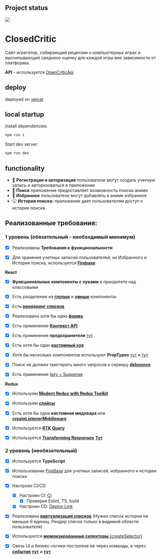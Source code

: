 ## Project status

<a href="https://github.com/ZverevichLeonid/aston-games/actions"><img src="https://github.com/ZverevichLeonid/aston-games/actions/workflows/main.yml/badge.svg" /></a>

# ClosedCritic

Сайт-агрегатор, собирающий рецензии о компьютерных играх и высчитывающий среднюю оценку для каждой игры вне зависимости от платформы.

**API** - используется [OpenCriticApi](https://rapidapi.com/opencritic-opencritic-default/api/opencritic-api)

## deploy

deployed on [vercel](https://aston-games.vercel.app/)

## local startup

Install dependencies:
```javascript
npm run i
```
Start dev server:
```javascript
npm run dev
```

## **functionality**

- 🔐 **Регистрация и авторизация** пользователи могут создать учетную запись и авторизоваться в приложении
- 🔎 **Поиск** приложение предоставляет возможность поиска аниме
- 🖤 **Избранное** пользователи могут добавлять в аниме избранное
- 🕣 **История поиска:** приложение дает пользователям доступ к истории поиска

## Реализованные требования:

### **1 уровень (обязательный - необходимый минимум)**

- [x] Реализованы **Требования к функциональности**

- [x] Для хранения учетных записей пользователей, их Избранного и Истории поиска, используется [**Firebase**](https://github.com/ZverevichLeonid/aston-games/blob/main/src/firebase/db.config.ts)

**React**

- [x] **Функциональные компоненты c хуками** в приоритете над классовыми
- [x] Есть разделение на **[глупые](https://github.com/ZverevichLeonid/aston-games/blob/main/src/components/SearchList/SearchList.tsx)** и **[умные](https://github.com/ZverevichLeonid/aston-games/blob/main/src/components/SearchBar/SearchBar.tsx)** компоненты

- [x] Есть [**рендеринг списков**](https://github.com/ZverevichLeonid/aston-games/blob/main/src/components/GamesList/GamesList.tsx)

- [x] Реализована хотя бы одна [**форма**](https://github.com/ZverevichLeonid/aston-games/blob/main/src/components/Form/Form.tsx)

- [x] Есть применение [**Контекст API**](https://github.com/ZverevichLeonid/aston-games/blob/main/src/components/ThemeProvider/ThemeProvider.tsx)

- [x] Есть применение **предохранителя** [тут](https://github.com/ZverevichLeonid/aston-games/blob/main/src/App.tsx) 

- [x] Есть хотя бы один [**кастомный хук**](https://github.com/ZverevichLeonid/aston-games/blob/main/src/hooks/useAuth.ts)

- [x] Хотя бы несколько компонентов используют **PropTypes** [тут](https://github.com/ZverevichLeonid/aston-games/blob/main/src/components/GamesList/Game/Game.tsx) и [тут](https://github.com/ZverevichLeonid/aston-games/blob/main/src/components/ProtectedRoute/ProtectedRoute.tsx)

- [x] Поиск не должен триггерить много запросов к серверу [**debounce**](https://github.com/ZverevichLeonid/aston-games/blob/main/src/components/SearchBar/SearchBar.tsx)

- [x] Есть применение [lazy + Suspense](https://github.com/ZverevichLeonid/aston-games/blob/main/src/pages/HomePage.tsx)

**Redux**

- [x] Используем [**Modern Redux with Redux Toolkit**](https://github.com/ZverevichLeonid/aston-games/blob/main/src/redux/store/store.ts)
- [x] Используем [**слайсы**](https://github.com/ZverevichLeonid/aston-games/blob/main/src/redux/store/favoritesSlice/favoritesSlice.tsx)

- [x] Есть хотя бы одна **кастомная мидлвара** или [**createListenerMiddleware**](https://github.com/ZverevichLeonid/aston-games/blob/main/src/redux/middleware/loggerMiddleware.ts)

- [x] Используется [**RTK Query**](https://github.com/ZverevichLeonid/aston-games/blob/main/src/redux/services/gameService.ts)

- [x] Используется [**Transforming Responses**](https://github.com/ZverevichLeonid/aston-games/blob/main/src/utils/transformGamesData.ts) [**Тут**](https://github.com/ZverevichLeonid/aston-games/blob/main/src/redux/services/gameService.ts)

### **2 уровень (необязательный)**

- [x] Используется **TypeScript**
    
- [x] Использование [FireBase](https://github.com/ZverevichLeonid/aston-games/blob/main/src/firebase/db.config.ts) для учетных записей, избранного и истории поиска
      
- [x] Настроен CI/CD:
    - [x] Настроен CI: [CI](https://github.com/ZverevichLeonid/aston-games/blob/main/.github/workflows/main.yml)
        - [x] Проверки Eslint, TS, build
    - [x] Настроен CD: [Deploy Link](https://aston-games.vercel.app/)
          
- [x] Реализована [**виртуализация списков**](https://github.com/ZverevichLeonid/aston-games/blob/main/src/components/HistoryList/HistoryList.tsx) (Нужен список истории не меньше 6 единиц. Рендер списка только в видимой области пользователя)
      
- [x] Используются [**мемоизированные селекторы** (createSelector)](https://github.com/ZverevichLeonid/aston-games/blob/main/src/redux/store/favoritesSlice/favoritesSlice.tsx)
      
- [x] Связь UI и бизнес-логики построена не через команды, а через [**события**](https://github.com/ZverevichLeonid/aston-games/blob/main/src/components/SearchBar/SearchBar.tsx) [**тут**](https://github.com/ZverevichLeonid/aston-games/blob/main/src/pages/SignIn.tsx) и [**тут**](https://github.com/ZverevichLeonid/aston-games/blob/main/src/components/Form/Form.tsx) 
